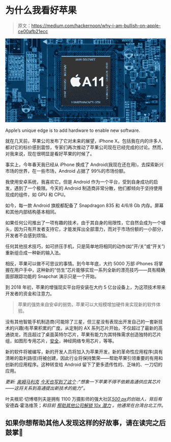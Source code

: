 # 为什么我看好苹果

> 原文：<https://medium.com/hackernoon/why-i-am-bullish-on-apple-ce00afb21ecc>

![](img/5718ca8100348a217693d8519d349edf.png)

Apple’s unique edge is to add hardware to enable new software.

就在几天前，苹果公司发布了它对未来的展望，iPhone X。包括我在内的许多人都对它的标价感到震惊，专家们再次推动了苹果公司现在已经完成的讨论。然而，对我来说，现在很明显是看好苹果的时候了。

事实上，今年春天我已经从 iPhone 换成了 Android(我现在还在用)，去探索新兴市场的世界，在一些市场，Android 占据了 99%的市场份额。

我使用安卓系统，我喜欢它。但是 Android 作为一个平台，受到自身成功的启发，遇到了一个极限。今天的 Android 制造商非常分散，他们都倾向于坚持使用现成的组件，如 GPU 和 CPU。

如今，每一款 Android 旗舰都配备了 Snapdragon 835 和 4/6/8 Gb 内存。屏幕和其他内部结构基本相同。

如果任何公司推出了一项有趣的技术，由于其自身的局限性，它自然会成为一个噱头，因为只有开发者支持它，才能发挥出全部潜力，而对于市场份额的一小部分，开发者不会感到烦恼。

任何其他技术技巧，如可挤压手机，只是简单地将相同的动作(如“开/关”或“开关”)重新组合成一种新的输入法。

相反，苹果可以做不可思议的事情。到今年年底，大约 5000 万部 iPhones 将掌握在用户手中，这种新的“仿生”芯片能够实现一系列全新的漂亮技巧——具有精确面部跟踪功能的 Snapchat 演示只是一个开始。

到 2018 年初，苹果的增强现实平台将安装在大约 5 亿台设备上，为这项技术带来开发者的资金和注意力。

> 苹果的强势来自安卓的弱势。苹果可以大规模增加硬件来实现新的软件体验。

没有其他智能手机制造商(可能除了三星，但三星没有表现出开发自己的一套新技术的兴趣)有苹果积累的广度。从定制的 AX 系列芯片开始，不仅超过了最新的高通骁龙，而且超过了桌面英特尔芯片，苹果有能力为其特殊需求创造独特的芯片组，如图形专用芯片，[安全](https://support.apple.com/en-us/HT204587)，神经网络专用芯片，等等。

新的软件将被编写，新的开发人员将加入为苹果开发，新的革命性应用程序(具有清晰的盈利路径)将被创建，因此行业将保持繁荣——帮助苹果引领重要的有用和创新的应用程序。这种转变给 Android 留下了更多遗传性的、乏味的、一刀切的应用。

*更新:* [*奥姆马利克*](https://medium.com/u/7fdfc2c95a10?source=post_page-----ce00afb21ecc--------------------------------) [*今天也写到了这个*](https://om.co/2017/09/13/18420/) *:“想象一下苹果不得不依赖高通供应其芯片——这将关系到高通提出新技术的能力”。*

叶夫根尼·切博塔列夫是拥有 1100 万摄影师的强大社区[*500 px*](https://medium.com/u/5075e6960d1?source=post_page-----ce00afb21ecc--------------------------------)*的创始人，背后有*安德森·霍洛维茨；*和目前* [*帮助其他公司解锁 10x 潜力*](http://e15v.com/) *。他通常在台湾台北工作。*

## 如果你想帮助其他人发现这样的好故事，请在读完之后鼓掌👏